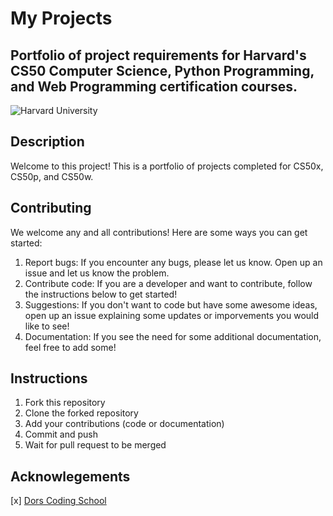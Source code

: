 # My Projects
Portfolio of project requirements for Harvard's CS50 Computer Science, Python Programming, and Web Programming certification courses.
---
![Harvard University](https://pll.harvard.edu/themes/custom/twel_scholar/logo.svg)

## Description
Welcome to this project! This is a portfolio of projects completed for CS50x, CS50p, and CS50w.

## Contributing
We welcome any and all contributions! Here are some ways you can get started:
1. Report bugs: If you encounter any bugs, please let us know. Open up an issue and let us know the problem.
2. Contribute code: If you are a developer and want to contribute, follow the instructions below to get started!
3. Suggestions: If you don't want to code but have some awesome ideas, open up an issue explaining some updates or imporvements you would like to see!
4. Documentation: If you see the need for some additional documentation, feel free to add some!

## Instructions
1. Fork this repository
2. Clone the forked repository
3. Add your contributions (code or documentation)
4. Commit and push
5. Wait for pull request to be merged

## Acknowlegements
[x]  [Dors Coding School](https://www.dorscodingschool.com/)
